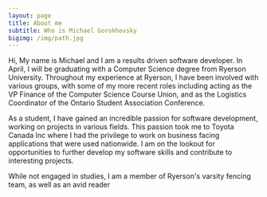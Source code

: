 ```yaml
---
layout: page
title: About me
subtitle: Who is Michael Gorokhovsky
bigimg: /img/path.jpg
---
```


Hi, My name is Michael and I am a results driven software developer. In April, I will be graduating with a Computer Science degree from Ryerson University. Throughout my experience at Ryerson, I have been involved with various groups, with some of my more recent roles including acting as the VP Finance of the Computer Science Course Union, and as the Logistics Coordinator of the Ontario Student Association Conference.  

As a student, I have gained an incredible passion for software development, working on projects in various fields. This passion took me to Toyota Canada Inc where I had the privilege to work on business facing applications that were used nationwide. I am on the lookout for opportunities to further develop my software skills and contribute to interesting projects.  

While not engaged in studies, I am a member of Ryerson's varsity fencing team, as well as an avid reader

